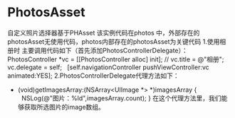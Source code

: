 # PhotosAsset
自定义照片选择器基于PHAsset
该实例代码在photos 中，外部存在的photosAsset无使用代码，photos内部存在的photosAsset为关键代码
1.使用相册时 主要调用代码如下（首先添加PhotosControllerDelegate）：
    PhotosController *vc = [[PhotosController alloc] init];
    //    vc.title = @"相册";
    vc.delegate          = self;
    [self.navigationController pushViewController:vc animated:YES];
2.PhotosControllerDelegate代理方法如下：
- (void)getImagesArray:(NSArray<UIImage *> *)imagesArray {                                                                                       
   NSLog(@"图片：%ld",imagesArray.count);
}
在这个代理方法里，我们能够获取所选图片的image数组。


